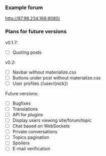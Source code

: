 ### Example forum
http://87.98.234.168:8080/

### Plans for future versions

v0.1.7:
- [ ] Quoting posts

v0.2:
- [ ] Navbar without materialize.css
- [ ] Buttons under post without materialize.css
- [ ] User profiles (/user/{nick})

Future versions:
- [ ] Bugfixes
- [ ] Translations
- [ ] API for plugins
- [ ] Display users viewing site/forum/topic
- [ ] Chat based on WebSockets
- [ ] Private conversations
- [ ] Topics pagination
- [ ] Spoilers
- [ ] E-mail verification
